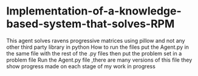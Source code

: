 # Implementation-of-a-knowledge-based-system-that-solves-RPM
This  agent solves ravens progressive matrices using pillow and not any other third party library in python
How to run the files
put the Agent.py
in the same file with the rest of the .py files then put the problem set in a problem file
Run the Agent.py file ,there are many versions of this file they show progress made on each stage of my work in progress
